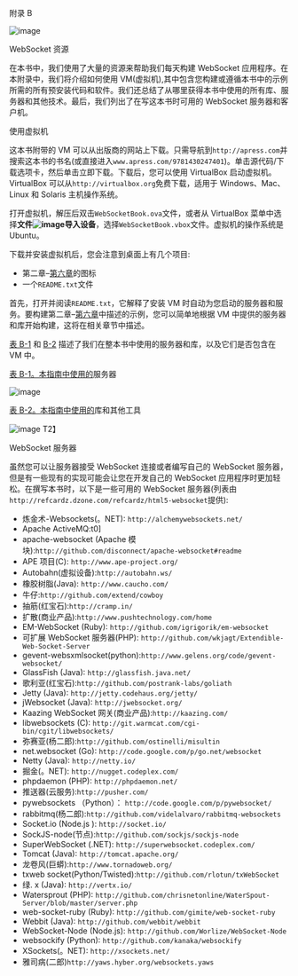 附录 B

![image](images/frontdot.jpg)

WebSocket 资源

在本书中，我们使用了大量的资源来帮助我们每天构建 WebSocket 应用程序。在本附录中，我们将介绍如何使用 VM(虚拟机),其中包含您构建或遵循本书中的示例所需的所有预安装代码和软件。我们还总结了从哪里获得本书中使用的所有库、服务器和其他技术。最后，我们列出了在写这本书时可用的 WebSocket 服务器和客户机。

使用虚拟机

这本书附带的 VM 可以从出版商的网站上下载。只需导航到`http://apress.com`并搜索这本书的书名(或直接进入`www.apress.com/9781430247401`)。单击源代码/下载选项卡，然后单击立即下载。下载后，您可以使用 VirtualBox 启动虚拟机。VirtualBox 可以从`http://virtualbox.org`免费下载，适用于 Windows、Mac、Linux 和 Solaris 主机操作系统。

打开虚拟机，解压后双击`WebSocketBook.ova`文件，或者从 VirtualBox 菜单中选择**文件![image](images/arrow.jpg)导入设备**，选择`WebSocketBook.vbox`文件。虚拟机的操作系统是 Ubuntu。

下载并安装虚拟机后，您会注意到桌面上有几个项目:

*   第二章–[第六章](06.html)的图标
*   一个`README.txt`文件

首先，打开并阅读`README.txt`，它解释了安装 VM 时自动为您启动的服务器和服务。要构建第二章–[第六章](06.html)中描述的示例，您可以简单地根据 VM 中提供的服务器和库开始构建，这将在相关章节中描述。

[表 B-1](#Tab1) 和 [B-2](#Tab2) 描述了我们在整本书中使用的服务器和库，以及它们是否包含在 VM 中。

[表 B-1。本指南中使用的](#_Tab1)服务器

![image](images/TableAppB-1.jpg)

[表 B-2。本指南中使用的](#_Tab2)库和其他工具

![image](images/TableAppB-2a.jpg)
T2】

WebSocket 服务器

虽然您可以让服务器接受 WebSocket 连接或者编写自己的 WebSocket 服务器，但是有一些现有的实现可能会让您在开发自己的 WebSocket 应用程序时更加轻松。在撰写本书时，以下是一些可用的 WebSocket 服务器(列表由`http://refcardz.dzone.com/refcardz/html5-websocket`提供):

*   炼金术-Websockets(。NET): `http://alchemywebsockets.net/`
*   Apache ActiveMQ:t0]
*   apache-websocket (Apache 模块):`http://github.com/disconnect/apache-websocket#readme`
*   APE 项目(C): `http://www.ape-project.org/`
*   Autobahn(虚拟设备):`http://autobahn.ws/`
*   橡胶树脂(Java): `http://www.caucho.com/`
*   牛仔:`http://github.com/extend/cowboy`
*   抽筋(红宝石):`http://cramp.in/`
*   扩散(商业产品):`http://www.pushtechnology.com/home`
*   EM-WebSocket (Ruby): `http://github.com/igrigorik/em-websocket`
*   可扩展 WebSocket 服务器(PHP): `http://github.com/wkjagt/Extendible-Web-Socket-Server`
*   gevent-websxmlsocket(python):`http://www.gelens.org/code/gevent-websocket/`
*   GlassFish (Java): `http://glassfish.java.net/`
*   歌利亚(红宝石):`http://github.com/postrank-labs/goliath`
*   Jetty (Java): `http://jetty.codehaus.org/jetty/`
*   jWebsocket (Java): `http://jwebsocket.org/`
*   Kaazing WebSocket 网关(商业产品):`http://kaazing.com/`
*   libwebsockets (C): `http://git.warmcat.com/cgi-bin/cgit/libwebsockets/`
*   弥赛亚(杨二郎):`http://github.com/ostinelli/misultin`
*   net.websocket (Go): `http://code.google.com/p/go.net/websocket`
*   Netty (Java): `http://netty.io/`
*   掘金(。NET): `http://nugget.codeplex.com/`
*   phpdaemon (PHP): `http://phpdaemon.net/`
*   推送器(云服务):`http://pusher.com/`
*   pywebsockets （Python）： `http://code.google.com/p/pywebsocket/`
*   rabbitmq(杨二郎):`http://github.com/videlalvaro/rabbitmq-websockets`
*   Socket.io (Node.js ): `http://socket.io/`
*   SockJS-node(节点):`http://github.com/sockjs/sockjs-node`
*   SuperWebSocket (.NET): `http://superwebsocket.codeplex.com/`
*   Tomcat (Java): `http://tomcat.apache.org/`
*   龙卷风(巨蟒):`http://www.tornadoweb.org/`
*   txweb socket(Python/Twisted):`http://github.com/rlotun/txWebSocket`
*   绿. x (Java): `http://vertx.io/`
*   Watersprout (PHP): `http://github.com/chrisnetonline/WaterSpout-Server/blob/master/server.php`
*   web-socket-ruby (Ruby): `http://github.com/gimite/web-socket-ruby`
*   Webbit (Java): `http://github.com/webbit/webbit`
*   WebSocket-Node (Node.js): `http://github.com/Worlize/WebSocket-Node`
*   websockify (Python): `http://github.com/kanaka/websockify`
*   XSockets(。NET): `http://xsockets.net/`
*   雅司病(二郎)`http://yaws.hyber.org/websockets.yaws`